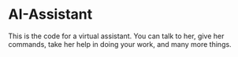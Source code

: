 # AI-Assistant
This is the code for a virtual assistant. You can talk to her, give her commands, take her help in doing your work, and many more things.
